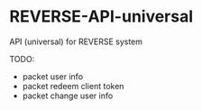 # REVERSE-API-universal
API (universal) for REVERSE system

TODO:
- packet user info
- packet redeem client token
- packet change user info